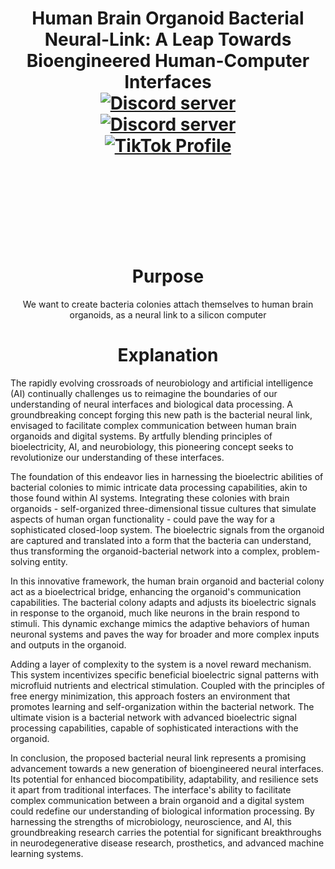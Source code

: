 <h1 align="center">Human Brain Organoid Bacterial Neural-Link: A Leap Towards Bioengineered Human-Computer Interfaces

</div>
<div align="center">
  <a href="https://discord.gg/mJECK72VhD">
    <img src="https://img.shields.io/static/v1?label=Unlimited%20Research%20Cooperative&message=Join%20Now&color=7289DA&logo=discord&style=for-the-badge" alt="Discord server">
  </a>
</div>
<div align="center">
  <a href="https://discord.gg/HBHGvDxDmt">
    <img src="https://img.shields.io/static/v1?label=Metaverse%20Crowdsource&message=450%20Members&color=7289DA&logo=discord&style=for-the-badge" alt="Discord server">
  </a>
</div>

<div align="center">
  <a href="https://www.tiktok.com/@metaversecrowdsourcebr">
    <img src="https://img.shields.io/badge/TikTok-%40metaversecrowdsourcebr-ff0080?style=for-the-badge&logo=tiktok&logoColor=white&labelColor=000000" alt="TikTok Profile">
  </a>
</div>

<br>
<br>


<br>
<br>
<h1 align="center">Purpose</h1>

<p align="center">We want to create bacteria colonies attach themselves to human brain organoids, as a neural link to a silicon computer</p>

<h1 align="center">Explanation</h1>


The rapidly evolving crossroads of neurobiology and artificial intelligence (AI) continually challenges us to reimagine the boundaries of our understanding of neural interfaces and biological data processing. A groundbreaking concept forging this new path is the bacterial neural link, envisaged to facilitate complex communication between human brain organoids and digital systems. By artfully blending principles of bioelectricity, AI, and neurobiology, this pioneering concept seeks to revolutionize our understanding of these interfaces.

The foundation of this endeavor lies in harnessing the bioelectric abilities of bacterial colonies to mimic intricate data processing capabilities, akin to those found within AI systems. Integrating these colonies with brain organoids - self-organized three-dimensional tissue cultures that simulate aspects of human organ functionality - could pave the way for a sophisticated closed-loop system. The bioelectric signals from the organoid are captured and translated into a form that the bacteria can understand, thus transforming the organoid-bacterial network into a complex, problem-solving entity.

In this innovative framework, the human brain organoid and bacterial colony act as a bioelectrical bridge, enhancing the organoid's communication capabilities. The bacterial colony adapts and adjusts its bioelectric signals in response to the organoid, much like neurons in the brain respond to stimuli. This dynamic exchange mimics the adaptive behaviors of human neuronal systems and paves the way for broader and more complex inputs and outputs in the organoid.

Adding a layer of complexity to the system is a novel reward mechanism. This system incentivizes specific beneficial bioelectric signal patterns with microfluid nutrients and electrical stimulation. Coupled with the principles of free energy minimization, this approach fosters an environment that promotes learning and self-organization within the bacterial network. The ultimate vision is a bacterial network with advanced bioelectric signal processing capabilities, capable of sophisticated interactions with the organoid.

In conclusion, the proposed bacterial neural link represents a promising advancement towards a new generation of bioengineered neural interfaces. Its potential for enhanced biocompatibility, adaptability, and resilience sets it apart from traditional interfaces. The interface's ability to facilitate complex communication between a brain organoid and a digital system could redefine our understanding of biological information processing. By harnessing the strengths of microbiology, neuroscience, and AI, this groundbreaking research carries the potential for significant breakthroughs in neurodegenerative disease research, prosthetics, and advanced machine learning systems.


<br>
<br>
<br>
<br>
